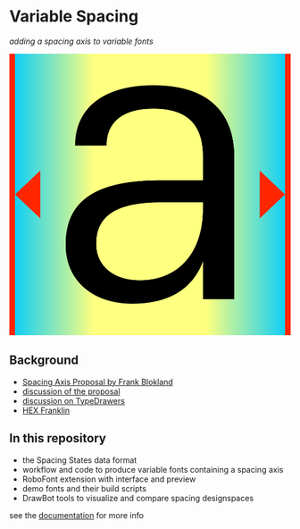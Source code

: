 Variable Spacing
================

*adding a spacing axis to variable fonts*

![](VariableSpacingIcon.png)

Background
----------

- [Spacing Axis Proposal by Frank Blokland](http://github.com/Microsoft/OpenTypeDesignVariationAxisTags/blob/master/Proposals/Spacing_Axis/ProposalSummary.md)
- [discussion of the proposal](https://github.com/Microsoft/OpenTypeDesignVariationAxisTags/issues/11)
- [discussion on TypeDrawers](https://typedrawers.com/discussion/2088/otvar-spacing-axis)
- [HEX Franklin](#)

In this repository
------------------

- the Spacing States data format
- workflow and code to produce variable fonts containing a spacing axis
- RoboFont extension with interface and preview
- demo fonts and their build scripts
- DrawBot tools to visualize and compare spacing designspaces

see the [documentation](http://hipertipo.gitlab.io/VariableSpacing/) for more info 
